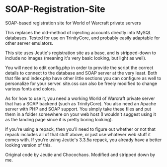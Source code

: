 # SOAP-Registration-Site
SOAP-based registration site for World of Warcraft private servers

This replaces the old-method of injecting accounts directly into MySQL databases. Tested for use on TrinityCore, and probably easily adaptable for other server emulators.

This site uses Jeutie's registration site as a base, and is stripped-down to include no images (meaning it's very basic looking, but light as well).

You will need to edit config.php in order to provide the script the correct details to connect to the database and SOAP server at the very least. Both that file and index.php have other little sections you can configure as well to personalize for your server. site.css can also be freely modified to change various fonts and colors.

As for how to use it, you need a working World of Warcraft private server that has a SOAP backend (such as TrinityCore). You also need an Apache server with PHP and SOAP support. You simply take these files and put them in a folder somewhere on your web host (I wouldn't suggest using it as the landing page since it is pretty boring looking).

If you're using a repack, then you'll need to figure out whether or not that repack includes all of that stuff above, or just use whatever web stuff it comes with. If you're using Jeutie's 3.3.5a repack, you already have a better looking version of this.

Original code by Jeutie and Chocochaos. Modified and stripped down by me.
